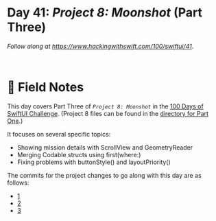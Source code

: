 # Day 41: _Project 8: Moonshot_ (Part Three)

_Follow along at https://www.hackingwithswift.com/100/swiftui/41_.

<br/>


# 📒 Field Notes

This day covers Part Three of _`Project 8: Moonshot`_ in the [100 Days of SwiftUI Challenge](https://www.hackingwithswift.com/100/swiftui/41). (Project 8 files can be found in the [directory for Part One](../day-039/).)

It focuses on several specific topics:

- Showing mission details with ScrollView and GeometryReader
- Merging Codable structs using first(where:)
- Fixing problems with buttonStyle() and layoutPriority()


The commits for the project changes to go along with this day are as follows:

  - [1](https://github.com/CypherPoet/100-days-of-swiftui/commit/01d6f3bb035d6a594c9e5aa6a8d9293c715fd82b)
  - [2](https://github.com/CypherPoet/100-days-of-swiftui/commit/d2251f38cd3cb635a4e29cb58aa5a182a1fd944a)
  - [3](https://github.com/CypherPoet/100-days-of-swiftui/commit/7dd0954b2eba92598127a95f92754634bc5b93e9)
